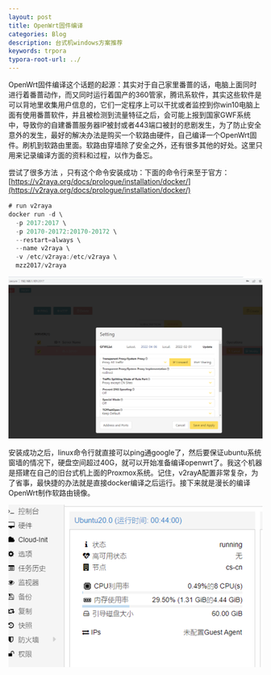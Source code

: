 ```yaml
---
layout: post
title: OpenWrt固件编译
categories: Blog
description: 台式机windows方案推荐
keywords: trpora
typora-root-url: ../
---
```

OpenWrt固件编译这个话题的起源：其实对于自己家里番蔷的话，电脑上面同时进行着番蔷动作，而又同时运行着国产的360管家，腾讯系软件，其实这些软件是可以背地里收集用户信息的，它们一定程序上可以干扰或者监控到你win10电脑上面有使用番蔷软件，并且被检测到流量特征之后，会可能上报到国家GWF系统中，导致你的自建番蔷服务器IP被封或者443端口被封的悲剧发生，为了防止安全意外的发生，最好的解决办法是购买一个软路由硬件，自己编译一个OpenWrt固件。刷机到软路由里面。软路由穿墙除了安全之外，还有很多其他的好处。这里只用来记录编译方面的资料和过程，以作为备忘。



尝试了很多方法 ，只有这个命令安装成功：下面的命令行来至于官方：[https://v2raya.org/docs/prologue/installation/docker/](https://v2raya.org/docs/prologue/installation/docker/)

````c#
# run v2raya
docker run -d \
  -p 2017:2017 \
  -p 20170-20172:20170-20172 \
  --restart=always \
  --name v2raya \
  -v /etc/v2raya:/etc/v2raya \
  mzz2017/v2raya
````

![0vkPGBihhh](/images/posts/0vkPGBihhh.png)

安装成功之后，linux命令行就直接可以ping通google了，然后要保证ubuntu系统窗墙的情况下，硬盘空间超过40G，就可以开始准备编译openwrt了。我这个机器是搭建在自己的旧台式机上面的Proxmox系统。记住，v2rayA配置非常复杂，为了省事，最快捷的办法就是直接docker编译之后运行。接下来就是漫长的编译OpenWrt制作软路由镜像。

![QfVaA6G6dE](/images/posts/QfVaA6G6dE.png)
